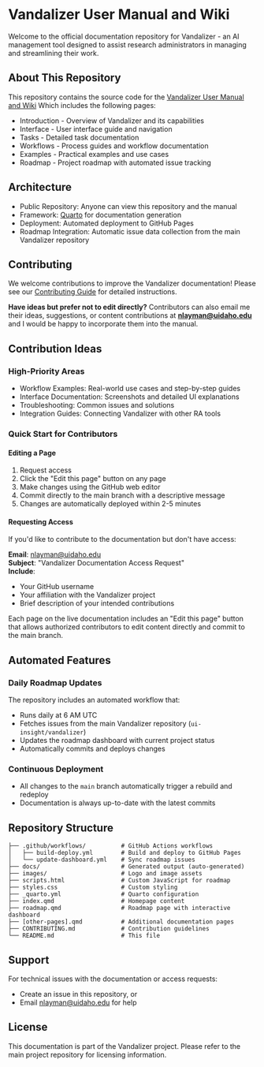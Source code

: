 # Vandalizer User Manual and Wiki

Welcome to the official documentation repository for Vandalizer - an AI management tool designed to assist research administrators in managing and streamlining their work.

## About This Repository

This repository contains the source code for the [Vandalizer User Manual and Wiki](https://nate-layman.github.io/vandalizer-manual/) Which includes the following pages:

- Introduction - Overview of Vandalizer and its capabilities
- Interface - User interface guide and navigation
- Tasks - Detailed task documentation
- Workflows - Process guides and workflow documentation
- Examples - Practical examples and use cases
- Roadmap - Project roadmap with automated issue tracking

## Architecture

- Public Repository: Anyone can view this repository and the manual
- Framework: [Quarto](https://quarto.org/) for documentation generation
- Deployment: Automated deployment to GitHub Pages
- Roadmap Integration: Automatic issue data collection from the main Vandalizer repository

## Contributing

We welcome contributions to improve the Vandalizer documentation! Please see our [Contributing Guide](CONTRIBUTING.md) for detailed instructions.

**Have ideas but prefer not to edit directly?** Contributors can also email me their ideas, suggestions, or content contributions at **nlayman@uidaho.edu** and I would be happy to incorporate them into the manual.

## Contribution Ideas

### High-Priority Areas

- Workflow Examples: Real-world use cases and step-by-step guides
- Interface Documentation: Screenshots and detailed UI explanations
- Troubleshooting: Common issues and solutions
- Integration Guides: Connecting Vandalizer with other RA tools

### Quick Start for Contributors

#### Editing a Page

1. Request access
2. Click the "Edit this page" button on any page
3. Make changes using the GitHub web editor
4. Commit directly to the main branch with a descriptive message
5. Changes are automatically deployed within 2-5 minutes

#### Requesting Access

If you'd like to contribute to the documentation but don't have access:

**Email**: nlayman@uidaho.edu  
**Subject**: "Vandalizer Documentation Access Request"  
**Include**:
- Your GitHub username
- Your affiliation with the Vandalizer project
- Brief description of your intended contributions

Each page on the live documentation includes an "Edit this page" button that allows authorized contributors to edit content directly and commit to the main branch.

## Automated Features

### Daily Roadmap Updates

The repository includes an automated workflow that:
- Runs daily at 6 AM UTC
- Fetches issues from the main Vandalizer repository (`ui-insight/vandalizer`)
- Updates the roadmap dashboard with current project status
- Automatically commits and deploys changes

### Continuous Deployment

- All changes to the `main` branch automatically trigger a rebuild and redeploy
- Documentation is always up-to-date with the latest commits

## Repository Structure

```
├── .github/workflows/          # GitHub Actions workflows
│   ├── build-deploy.yml        # Build and deploy to GitHub Pages
│   └── update-dashboard.yml    # Sync roadmap issues
├── docs/                       # Generated output (auto-generated)
├── images/                     # Logo and image assets
├── scripts.html                # Custom JavaScript for roadmap
├── styles.css                  # Custom styling
├── _quarto.yml                 # Quarto configuration
├── index.qmd                   # Homepage content
├── roadmap.qmd                 # Roadmap page with interactive dashboard
├── [other-pages].qmd           # Additional documentation pages
├── CONTRIBUTING.md             # Contribution guidelines
└── README.md                   # This file
```

## Support

For technical issues with the documentation or access requests:
- Create an issue in this repository, or
- Email [nlayman@uidaho.edu](nlayman@uidaho.edu) for help

## License

This documentation is part of the Vandalizer project. Please refer to the main project repository for licensing information.
